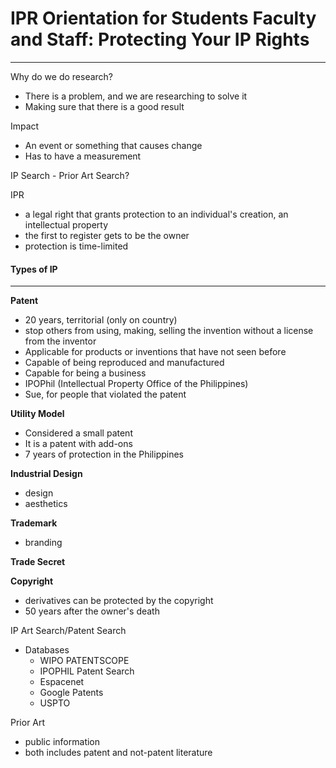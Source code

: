 
# IPR Orientation for Students Faculty and Staff: Protecting Your IP Rights
---
Why do we do research?
- There is a problem, and we are researching to solve it
- Making sure that there is a good result

Impact
- An event or something that causes change
- Has to have a measurement

IP Search - Prior Art Search?

IPR
- a legal right that grants protection to an individual's creation, an intellectual property
- the first to register gets to be the owner
- protection is time-limited

#### Types of IP
---
**Patent**
- 20 years, territorial (only on country)
- stop others from using, making, selling the invention without a license from the inventor
- Applicable for products or inventions that have not seen before
- Capable of being reproduced and manufactured
- Capable for being a business
- IPOPhil (Intellectual Property Office of the Philippines)
- Sue, for people that violated the patent

**Utility Model**
- Considered a small patent
- It is a patent with add-ons
- 7 years of protection in the Philippines

**Industrial Design**
- design
- aesthetics

**Trademark**
- branding

**Trade Secret**

**Copyright**
- derivatives can be protected by the copyright
- 50 years after the owner's death

IP Art Search/Patent Search
 - Databases
	 - WIPO PATENTSCOPE
	 - IPOPHIL Patent Search
	 - Espacenet
	 - Google Patents
	 - USPTO

Prior Art 
- public information
- both includes patent and not-patent literature
